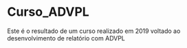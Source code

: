 # Curso_ADVPL

Este é o resultado de um curso realizado em 2019 voltado ao desenvolvimento de relatório com ADVPL

